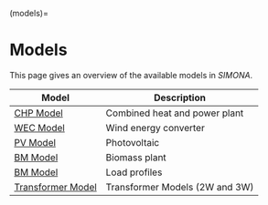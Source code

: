 (models)=

# Models

This page gives an overview of the available models in *SIMONA*.


| Model                                     | Description                    |
| ------------------------------------------- | -------------------------------- |
| [CHP Model](chp_model.md)                 | Combined heat and power plant  |
| [WEC Model](wec_model.md)                 | Wind energy converter          |
| [PV Model](pv_model.md)                   | Photovoltaic                   |
| [BM Model](bm_model.md)                   | Biomass plant                  |
| [BM Model](load_profiles.md)              | Load profiles                  |
| [Transformer Model](transformer_model.md) | Transformer Models (2W and 3W) |
